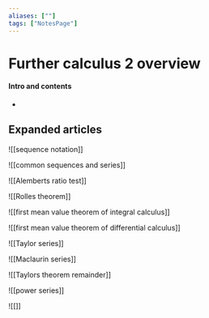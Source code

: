 ```yaml
---
aliases: [""]
tags: ["NotesPage"]
---
```


# Further calculus 2 overview

#### Intro and contents
- 


## Expanded articles
![[sequence notation]]

![[common sequences and series]]

![[Alemberts ratio test]]

![[Rolles theorem]]

![[first mean value theorem of integral calculus]]

![[first mean value theorem of differential calculus]]

![[Taylor series]]

![[Maclaurin series]]

![[Taylors theorem remainder]]

![[power series]]

![[]]